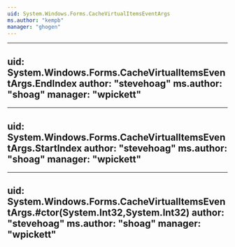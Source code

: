```yaml
---
uid: System.Windows.Forms.CacheVirtualItemsEventArgs
ms.author: "kempb"
manager: "ghogen"
---
```


---
uid: System.Windows.Forms.CacheVirtualItemsEventArgs.EndIndex
author: "stevehoag"
ms.author: "shoag"
manager: "wpickett"
---

---
uid: System.Windows.Forms.CacheVirtualItemsEventArgs.StartIndex
author: "stevehoag"
ms.author: "shoag"
manager: "wpickett"
---

---
uid: System.Windows.Forms.CacheVirtualItemsEventArgs.#ctor(System.Int32,System.Int32)
author: "stevehoag"
ms.author: "shoag"
manager: "wpickett"
---
